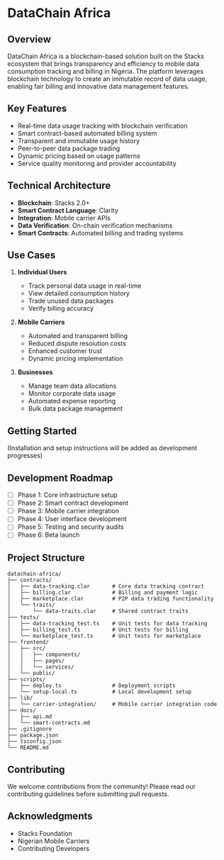# DataChain Africa

## Overview
DataChain Africa is a blockchain-based solution built on the Stacks ecosystem that brings transparency and efficiency to mobile data consumption tracking and billing in Nigeria. The platform leverages blockchain technology to create an immutable record of data usage, enabling fair billing and innovative data management features.

## Key Features
- Real-time data usage tracking with blockchain verification
- Smart contract-based automated billing system
- Transparent and immutable usage history
- Peer-to-peer data package trading
- Dynamic pricing based on usage patterns
- Service quality monitoring and provider accountability

## Technical Architecture
- **Blockchain**: Stacks 2.0+
- **Smart Contract Language**: Clarity
- **Integration**: Mobile carrier APIs
- **Data Verification**: On-chain verification mechanisms
- **Smart Contracts**: Automated billing and trading systems

## Use Cases
1. **Individual Users**
   - Track personal data usage in real-time
   - View detailed consumption history
   - Trade unused data packages
   - Verify billing accuracy

2. **Mobile Carriers**
   - Automated and transparent billing
   - Reduced dispute resolution costs
   - Enhanced customer trust
   - Dynamic pricing implementation

3. **Businesses**
   - Manage team data allocations
   - Monitor corporate data usage
   - Automated expense reporting
   - Bulk data package management

## Getting Started
(Installation and setup instructions will be added as development progresses)

## Development Roadmap
- [ ] Phase 1: Core infrastructure setup
- [ ] Phase 2: Smart contract development
- [ ] Phase 3: Mobile carrier integration
- [ ] Phase 4: User interface development
- [ ] Phase 5: Testing and security audits
- [ ] Phase 6: Beta launch

## Project Structure

```
datachain-africa/
├── contracts/
│   ├── data-tracking.clar       # Core data tracking contract
│   ├── billing.clar             # Billing and payment logic
│   ├── marketplace.clar         # P2P data trading functionality
│   └── traits/
│       └── data-traits.clar     # Shared contract traits
├── tests/
│   ├── data-tracking_test.ts    # Unit tests for data tracking
│   ├── billing_test.ts          # Unit tests for billing
│   └── marketplace_test.ts      # Unit tests for marketplace
├── frontend/
│   ├── src/
│   │   ├── components/
│   │   ├── pages/
│   │   └── services/
│   └── public/
├── scripts/
│   ├── deploy.ts                # Deployment scripts
│   └── setup-local.ts           # Local development setup
├── lib/
│   └── carrier-integration/     # Mobile carrier integration code
├── docs/
│   ├── api.md
│   └── smart-contracts.md
├── .gitignore
├── package.json
├── tsconfig.json
└── README.md
```

## Contributing
We welcome contributions from the community! Please read our contributing guidelines before submitting pull requests.

<!-- ## Contact
[Contact information to be added] -->

## Acknowledgments
- Stacks Foundation
- Nigerian Mobile Carriers
- Contributing Developers